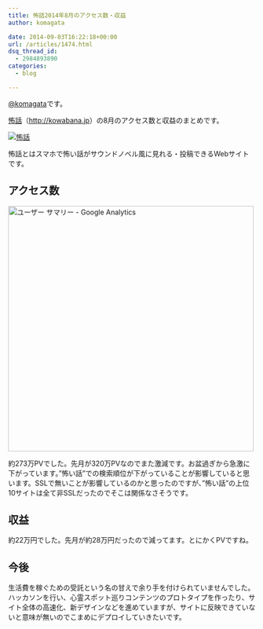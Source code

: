 ```yaml
---
title: 怖話2014年8月のアクセス数・収益
author: komagata

date: 2014-09-03T16:22:18+00:00
url: /articles/1474.html
dsq_thread_id:
  - 2984893890
categories:
  - blog

---
```

[@komagata][1]です。

<a title="怖話" href="http://kowabana.jp" target="_blank">怖話</a>（<a title="怖話" href="http://kowabana.jp" target="_blank">http://kowabana.jp</a>）の8月のアクセス数と収益のまとめです。


  <a href="http://kowabana.jp"><img alt="怖話" src="https://lh4.googleusercontent.com/-8-pkth8ETpA/UYjg32awOAI/AAAAAAAADKg/0h8DP9Cg4CQ/s400/Screen%2520Shot%25202013-05-07%2520at%25208.08.34%2520PM.png" /></a>


怖話とはスマホで怖い話がサウンドノベル風に見れる・投稿できるWebサイトです。

## アクセス数


  <img src="http://i.gyazo.com/e65d6ab7e0c391420533ff039f28e2d4.png" alt="ユーザー サマリー - Google Analytics" width="500px" />


約273万PVでした。先月が320万PVなのでまた激減です。お盆過ぎから急激に下がっています。&#8221;怖い話&#8221;での検索順位が下がっていることが影響していると思います。SSLで無いことが影響しているのかと思ったのですが、&#8221;怖い話&#8221;の上位10サイトは全て非SSLだったのでそこは関係なさそうです。

## 収益

約22万円でした。先月が約28万円だったので減ってます。とにかくPVですね。

## 今後

生活費を稼ぐための受託という名の甘えで余り手を付けられていませんでした。ハッカソンを行い、心霊スポット巡りコンテンツのプロトタイプを作ったり、サイト全体の高速化、新デザインなどを進めていますが、サイトに反映できていないと意味が無いのでこまめにデプロイしていきたいです。

 [1]: http://twitter.com/komagata